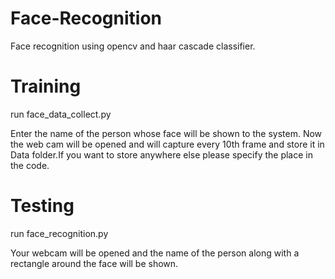 # Face-Recognition
Face recognition using opencv and haar cascade classifier.

# Training 

run face_data_collect.py

Enter the name of the person whose face will be shown to the system.
Now the web cam will be opened and will capture every 10th frame and store it in Data folder.If you want to store anywhere else please specify the place in the code.

# Testing

run face_recognition.py

Your webcam will be opened and the name of the person along with a rectangle around the face will be shown.
